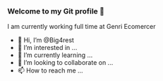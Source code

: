 ### Welcome to my Git profile 👋

I am currently working full time at Genri Ecomercer

<!---
Big4rest/Big4rest is a ✨ special ✨ repository because its `README.md` (this file) appears on your GitHub profile.
You can click the Preview link to take a look at your changes.
--->

- 👋 Hi, I’m @Big4rest
- 👀 I’m interested in ...
- 🌱 I’m currently learning ...
- 💞️ I’m looking to collaborate on ...
- 📫 How to reach me ...


